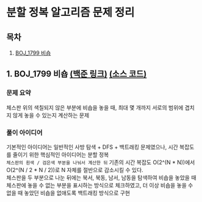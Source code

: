 # 분할 정복 알고리즘 문제 정리

## 목차

1. [BOJ_1799 비숍](#1-boj_1799-비숍-백준-링크-소스-코드)

## 1. BOJ_1799 비숍 [(백준 링크)](https://www.acmicpc.net/problem/1799) [(소스 코드)](https://github.com/rldnjs7723/CodingTest/blob/main/BOJ/1000/Main_1799.java)

### 문제 요약

체스판 위의 색칠되지 않은 부분에 비숍을 놓을 때, 최대 몇 개까지 서로의 범위에 겹치지 않게 놓을 수 있는지 계산하는 문제

### 풀이 아이디어

기본적인 아이디어는 일반적인 사방 탐색 + DFS + 백트래킹 문제였으나, 시간 복잡도를 줄이기 위한 핵심적인 아이디어는 분할 정복  
`체스판의 흰색 / 검은색 부분을 나눠서 계산한 뒤` 기존의 시간 복잡도 O(2^(N \* N))에서 O(2^(N / 2 \* N / 2))로 N 자체를 절반으로 감소시킬 수 있다.  
체스판을 두 부분으로 나눈 뒤에는 북서, 북동, 남서, 남동을 탐색하여 비숍을 놓았을 때 체스판에 놓을 수 없는 부분을 표시하는 방식으로 체크하였고, 더 이상 비숍을 놓을 수 없을 때 놓았던 비숍을 없애도록 백트래킹 방식으로 구현
